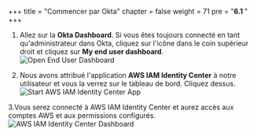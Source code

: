 +++
title = "Commencer par Okta"
chapter = false
weight = 71
pre = "<b>6.1 </b>"
+++
1. Allez sur la **Okta Dashboard**. Si vous êtes toujours connecté en tant qu'administrateur dans Okta, cliquez sur l'icône dans le coin supérieur droit et cliquez sur **My end user dashboard**.
![Open End User Dashboard](/images/280_open_end_user_dashboard.png)

2. Nous avons attribué l'application **AWS IAM Identity Center** à notre utilisateur et vous la verrez sur le tableau de bord. Cliquez dessus. 
![Start AWS IAM Identity Center App](/images/290_start_aws_sso_app.png)

3.Vous serez connecté à AWS IAM Identity Center et aurez accès aux comptes AWS et aux permissions configurés.
![AWS IAM Identity Center Dashboard](/images/aws_sso_dashboard.png)
